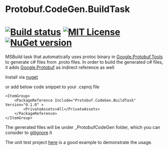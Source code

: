 # Protobuf.CodeGen.BuildTask

[![Build status](https://img.shields.io/appveyor/ci/hanabi1224/protobuf-codegen-buildtask/master.svg)](https://ci.appveyor.com/project/hanabi1224/protobuf-codegen-buildtask)
[![MIT License](https://img.shields.io/github/license/hanabi1224/Protobuf.CodeGen.BuildTask.svg)](https://github.com/hanabi1224/Protobuf.CodeGen.BuildTask/blob/master/LICENSE)
[![NuGet version](https://buildstats.info/nuget/Protobuf.CodeGen.BuildTask)](https://www.nuget.org/packages/Protobuf.CodeGen.BuildTask)
====

MSBuild task that automatically uses protoc binary in [Google.Protobuf.Tools](https://www.nuget.org/packages/Google.Protobuf.Tools/) to generate c# files from .proto files. In order to build the generated c# files, it adds [Google.Protobuf](https://www.nuget.org/packages/Google.Protobuf/) as indirect reference as well

Install via [nuget](https://www.nuget.org/packages/Protobuf.CodeGen.BuildTask)

or add below code snippet to your .csproj file

```
<ItemGroup>
    <PackageReference Include="Protobuf.CodeGen.BuildTask" Version="0.1.0" >
        <PrivateAssets>All</PrivateAssets>
    </PackageReference>
</ItemGroup>
```

The generated files will be under _ProtobufCodeGen folder, which you can consider to [gitignore](https://github.com/hanabi1224/Protobuf.CodeGen.BuildTask/blob/master/test/Protobuf.CodeGen.BuildTask.Tests/.gitignore) it

The unit test project [here](https://github.com/hanabi1224/Protobuf.CodeGen.BuildTask/tree/master/test/Protobuf.CodeGen.BuildTask.Tests) is a good example to demonstrate the usage.
